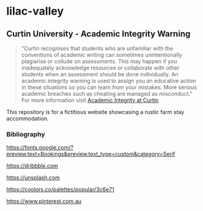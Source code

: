 # lilac-valley

## Curtin University - Academic Integrity Warning
> "Curtin recognises that students who are unfamiliar with the conventions of academic writing can sometimes unintentionally plagiarise or collude on assessments. This may happen if you inadequately acknowledge resources or collaborate with other students when an assessment should be done individually. An academic integrity warning is used to assign you an educative action in these situations so you can learn from your mistakes. More serious academic breaches such as cheating are managed as misconduct."
For more information visit [Academic Integrity at Curtin](https://www.curtin.edu.au/students/essentials/rights/academic-integrity/)

This repository is for a fictitious website showcasing a rustic farm stay accommodation.

### Bibliography

https://fonts.google.com/?preview.text=Bookings&preview.text_type=custom&category=Serif

https://dribbble.com

https://unsplash.com

https://coolors.co/palettes/popular/3c6e71

https://www.pinterest.com.au
